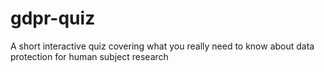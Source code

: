 # gdpr-quiz
A short interactive quiz covering what you really need to know about data protection for human subject research
